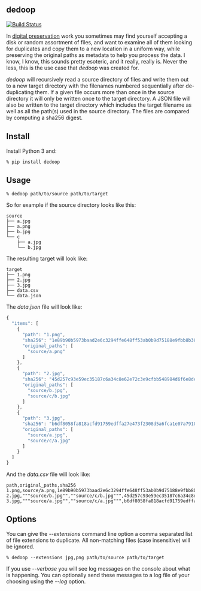 ## dedoop

[![Build Status](https://secure.travis-ci.org/edsu/dedoop.png)](http://travis-ci.org/edsu/dedoop)

In [digital preservation] work you sometimes may find yourself accepting a disk
or random assortment of files, and want to examine all of them looking for
duplicates and copy them to a new location in a uniform way, while preserving
the original paths as metadata to help you process the data. I know, I know,
this sounds pretty esoteric, and it really, really is. Never the less, this is
the use case that *dedoop* was created for.

*dedoop* will recursively read a source directory of files and write them out to
a new target directory with the filenames numbered sequentially after
de-duplicating them. If a given file occurs more than once in the source
directory it will only be written once to the target directory. A JSON file will
also be written to the target directory which includes the target filename as
well as all the path(s) used in the source directory. The files are compared by
computing a sha256 digest.

## Install

Install Python 3 and:

```
% pip install dedoop
```

## Usage 

```
% dedoop path/to/source path/to/target
```

So for example if the source directory looks like this:

```
source
├── a.jpg
├── a.png
├── b.jpg
└── c
    ├── a.jpg
    └── b.jpg
```

The resulting target will look like:

```
target
├── 1.png
├── 2.jpg
├── 3.jpg
├── data.csv
└── data.json
```

The *data.json* file will look like:

```javascript
{
  "items": [
    {
      "path": "1.png",
      "sha256": "1e89b90b5973baad2e6c3294ffe648ff53ab0b9d75188e9fbb8b38deb9ba3341",
      "original_paths": [
        "source/a.png"
      ]
    },
    {
      "path": "2.jpg",
      "sha256": "45d257c93e59ec35187c6a34c8e62e72c3e9cfbb548984d6f6e8deb84bac41f4",
      "original_paths": [
        "source/b.jpg",
        "source/c/b.jpg"
      ]
    },
    {
      "path": "3.jpg",
      "sha256": "b6df8058fa818acfd91759edffa27e473f2308d5a6fca1e07a79189b95879953",
      "original_paths": [
        "source/a.jpg",
        "source/c/a.jpg"
      ]
    }
  ]
}
```

And the *data.csv* file will look like:

```csv
path,original_paths,sha256
1.png,source/a.png,1e89b90b5973baad2e6c3294ffe648ff53ab0b9d75188e9fbb8b38deb9ba3341
2.jpg,"""source/b.jpg"",""source/c/b.jpg""",45d257c93e59ec35187c6a34c8e62e72c3e9cfbb548984d6f6e8deb84bac41f4
3.jpg,"""source/a.jpg"",""source/c/a.jpg""",b6df8058fa818acfd91759edffa27e473f2308d5a6fca1e07a79189b95879953
```

## Options

You can give the *--extensions* command line option a comma separated list of
file extensions to duplicate. All non-matching files (case insensitive) will
be ignored.

```
% dedoop --extensions jpg,png path/to/source path/to/target
```

If you use *--verbose* you will see log messages on the console about what is
happening. You can optionally send these messages to a log file of your choosing
using the *--log* option.

[digital preservation]: https://en.wikipedia.org/wiki/Digital_preservation
